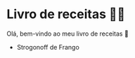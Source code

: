 # Livro de receitas :man_cook:

Olá, bem-vindo ao meu livro de receitas :cookie:

- Strogonoff de Frango
